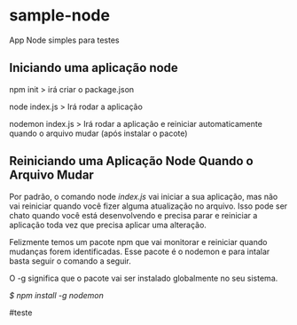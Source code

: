 # sample-node
App Node simples para testes

## Iniciando uma aplicação node
npm init > irá criar o package.json

node index.js > Irá rodar a aplicação

nodemon index.js > Irá rodar a aplicação e reiniciar automaticamente quando o arquivo mudar (após instalar o pacote)

## Reiniciando uma Aplicação Node Quando o Arquivo Mudar
Por padrão, o comando node *index.js* vai iniciar a sua aplicação, mas não vai reiniciar quando você fizer alguma atualização no arquivo. Isso pode ser chato quando você está desenvolvendo e precisa parar e reiniciar a aplicação toda vez que precisa aplicar uma alteração.

Felizmente temos um pacote npm que vai monitorar e reiniciar quando mudanças forem identificadas. Esse pacote é o nodemon e para intalar basta seguir o comando a seguir.

O -g significa que o pacote vai ser instalado globalmente no seu sistema.

*$ npm install -g nodemon*

#teste
